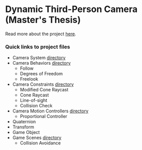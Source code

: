 # Dynamic Third-Person Camera (Master's Thesis)

Read more about the project [here](https://www.neesarg.me/dynamic-third-person-camera).

### Quick links to project files
* Camera System [directory](/Thesis/Dynamic%20Third-Person%20Camera/Code/Game/Potential%20Engine/Camera%20System/) 
* Camera Behaviors [directory](/Thesis/Dynamic%20Third-Person%20Camera/Code/Game/Potential%20Engine/Camera%20Behaviours/) 
	* Follow
	* Degrees of Freedom
	* Freelook
* Camera Constraints [directory](/Thesis/Dynamic%20Third-Person%20Camera/Code/Game/Potential%20Engine/Camera%20Constrains/) 
	* Modified Cone Raycast
	* Cone Raycast
	* Line-of-sight
	* Collision Check
* Camera Motion Controllers [directory](/Thesis/Dynamic%20Third-Person%20Camera/Code/Game/Potential%20Engine/Motion%20Controllers/) 
	* Proportional Controller
* Quaternion
* Transform
* Game Object
* Game Scenes [directory](Thesis/Dynamic%20Third-Person%20Camera/Code/Game/Game%20States/) 
	* Collision Avoidance
